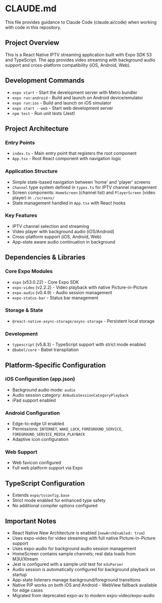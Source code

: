 # CLAUDE.md

This file provides guidance to Claude Code (claude.ai/code) when working with code in this repository.

## Project Overview

This is a React Native IPTV streaming application built with Expo SDK 53 and TypeScript. The app provides video streaming with background audio support and cross-platform compatibility (iOS, Android, Web).

## Development Commands

- `expo start` - Start the development server with Metro bundler
- `expo run:android` - Build and launch on Android device/emulator
- `expo run:ios` - Build and launch on iOS simulator
- `expo start --web` - Start web development server
- `npm test` - Run unit tests (Jest)

## Project Architecture

### Entry Points
- `index.ts` - Main entry point that registers the root component
- `App.tsx` - Root React component with navigation logic

### Application Structure
- Simple state-based navigation between 'home' and 'player' screens
- `Channel` type system defined in `types.ts` for IPTV channel management
- Screen components: `HomeScreen` (channel list) and `PlayerScreen` (video player) in `./screens/`
- State management handled in `App.tsx` with React hooks

### Key Features
- IPTV channel selection and streaming
- Video player with background audio (iOS/Android)
- Cross-platform support (iOS, Android, Web)
- App-state aware audio continuation in background

## Dependencies & Libraries

### Core Expo Modules
- `expo` (v53.0.22) - Core Expo SDK
- `expo-video` (v2.2.2) - Video playback with native Picture-in-Picture
- `expo-audio` (v0.4.9) - Audio session management
- `expo-status-bar` - Status bar management

### Storage & State
- `@react-native-async-storage/async-storage` - Persistent local storage

### Development
- `typescript` (v5.8.3) - TypeScript support with strict mode enabled
- `@babel/core` - Babel transpilation

## Platform-Specific Configuration

### iOS Configuration (app.json)
- Background audio mode: `audio`
- Audio session category: `AVAudioSessionCategoryPlayback`
- iPad support enabled

### Android Configuration
- Edge-to-edge UI enabled
- Permissions: `INTERNET`, `WAKE_LOCK`, `FOREGROUND_SERVICE`, `FOREGROUND_SERVICE_MEDIA_PLAYBACK`
- Adaptive icon configuration

### Web Support
- Web favicon configured
- Full web platform support via Expo

## TypeScript Configuration

- Extends `expo/tsconfig.base`
- Strict mode enabled for enhanced type safety
- No additional compiler options configured

## Important Notes

- React Native New Architecture is enabled (`newArchEnabled: true`)
- Uses expo-video for video streaming with full native Picture-in-Picture support
- Uses expo-audio for background audio session management
- HomeScreen contains sample channels; real data loads from M3U/Xtream
- Jest is configured with a sample unit test for `m3uParser`
- Audio session is automatically configured for background playback on startup
- App-state listeners manage background/foreground transitions
- Native PiP works on both iOS and Android - WebView fallback available for edge cases
- Migrated from deprecated expo-av to modern expo-video/expo-audio